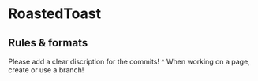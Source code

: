 # RoastedToast
## Rules & formats
Please add a clear discription for the commits! ^
When working on a page, create or use a branch!
